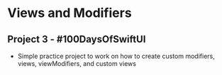 # Views and Modifiers 
## Project 3 - #100DaysOfSwiftUI

- Simple practice project to work on how to create custom modifiers, views, viewModifiers, and custom views
